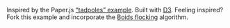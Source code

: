 Inspired by the Paper.js [“tadpoles” example](http://paperjs.org/examples/tadpoles/). Built with [D3](http://d3js.org/). Feeling inspired? Fork this example and incorporate the [Boids flocking](http://www.jasondavies.com/voroboids/) algorithm.
